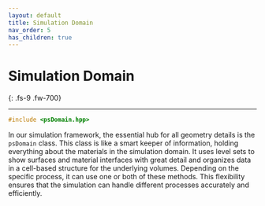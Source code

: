 ```yaml
---
layout: default
title: Simulation Domain
nav_order: 5
has_children: true
---
```


# Simulation Domain
{: .fs-9 .fw-700}

---

```c++
#include <psDomain.hpp>
```

In our simulation framework, the essential hub for all geometry details is the `psDomain` class. This class is like a smart keeper of information, holding everything about the materials in the simulation domain. It uses level sets to show surfaces and material interfaces with great detail and organizes data in a cell-based structure for the underlying volumes. Depending on the specific process, it can use one or both of these methods. This flexibility ensures that the simulation can handle different processes accurately and efficiently.

